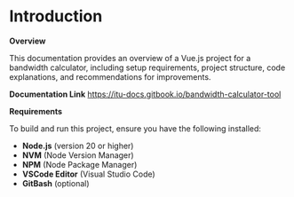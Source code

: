 # Introduction

**Overview**

This documentation provides an overview of a Vue.js project for a bandwidth calculator, including setup requirements, project structure, code explanations, and recommendations for improvements.

**Documentation Link**
https://itu-docs.gitbook.io/bandwidth-calculator-tool

**Requirements**

To build and run this project, ensure you have the following installed:

* **Node.js** (version 20 or higher)
* **NVM** (Node Version Manager)
* **NPM** (Node Package Manager)
* **VSCode Editor** (Visual Studio Code)
* **GitBash** (optional)
